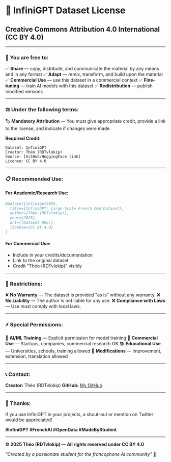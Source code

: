# 📜 InfiniGPT Dataset License

## **Creative Commons Attribution 4.0 International (CC BY 4.0)**

---

### **🎯 You are free to:**

✅ **Share** — copy, distribute, and communicate the material by any means and in any format
✅ **Adapt** — remix, transform, and build upon the material
✅ **Commercial Use** — use this dataset in a commercial context
✅ **Fine-tuning** — train AI models with this dataset
✅ **Redistribution** — publish modified versions

---

### **⚖️ Under the following terms:**

**🏷️ Mandatory Attribution** — You must give appropriate credit, provide a link to the license, and indicate if changes were made.

**Required Credit:**

```
Dataset: InfiniGPT
Creator: Théo (RDTvlokip)
Source: [GitHub/HuggingFace link]
License: CC BY 4.0
```

---

### **📋 Recommended Use:**

#### **For Academic/Research Use:**

```bibtex
@dataset{infinigpt2025,
  title={InfiniGPT: Large-Scale French Q&A Dataset},
  author={Théo (RDTvlokip)},
  year={2025},
  url={[Dataset URL]},
  license={CC BY 4.0}
}
```

#### **For Commercial Use:**

* Include in your credits/documentation
* Link to the original dataset
* Credit "Théo (RDTvlokip)" visibly

---

### **🚫 Restrictions:**

❌ **No Warranty** — The dataset is provided "as is" without any warranty.
❌ **No Liability** — The author is not liable for any use.
❌ **Compliance with Laws** — Use must comply with local laws.

---

### **⚡ Special Permissions:**

🤖 **AI/ML Training** — Explicit permission for model training
🏢 **Commercial Use** — Startups, companies, commercial research OK
📚 **Educational Use** — Universities, schools, training allowed
🔄 **Modifications** — Improvement, extension, translation allowed

---

### **📞 Contact:**

**Creator:** Théo (RDTvlokip)
**GitHub:** [My GitHub](https://github.com/RDTvlokip)

---

### **🎉 Thanks:**

If you use InfiniGPT in your projects, a shout-out or mention on Twitter would be appreciated!

**#InfiniGPT #FrenchAI #OpenData #MadeByStudent**

---

**© 2025 Théo (RDTvlokip) — All rights reserved under CC BY 4.0**

*"Created by a passionate student for the francophone AI community"* 🚀
